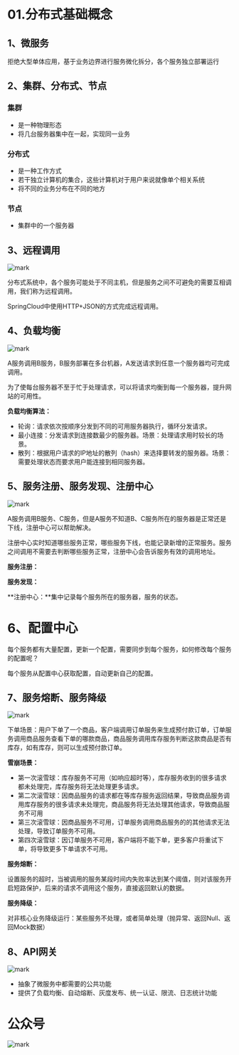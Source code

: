 # 01.分布式基础概念

## 1、微服务

拒绝大型单体应用，基于业务边界进行服务微化拆分，各个服务独立部署运行

## 2、集群、分布式、节点

### 集群

- 是一种物理形态
- 将几台服务器集中在一起，实现同一业务

### 分布式

- 是一种工作方式
- 若干独立计算机的集合，这些计算机对于用户来说就像单个相关系统
- 将不同的业务分布在不同的地方

### 节点

- 集群中的一个服务器

## 3、远程调用

![mark](http://cdn.jayh.club/blog/20200406/0U1XoKk7J8jP.png?imageslim)

分布式系统中，各个服务可能处于不同主机，但是服务之间不可避免的需要互相调用，我们称为远程调用。

SpringCloud中使用HTTP+JSON的方式完成远程调用。

## 4、负载均衡

![mark](http://cdn.jayh.club/blog/20200406/DKyYf2oLnsrJ.png?imageslim)

A服务调用B服务，B服务部署在多台机器，A发送请求到任意一个服务器均可完成调用。

为了使每台服务器不至于忙于处理请求，可以将请求均衡到每一个服务器，提升网站的可用性。

**负载均衡算法：**

- 轮询：请求依次按顺序分发到不同的可用服务器执行，循环分发请求。
- 最小连接：分发请求到连接数最少的服务器。场景：处理请求用时较长的场景。
- 散列：根据用户请求的IP地址的散列（hash）来选择要转发的服务器。场景：需要处理状态而要求用户能连接到相同服务器。

## 5、服务注册、服务发现、注册中心

![mark](http://cdn.jayh.club/blog/20200406/RpEUQzVLVXOE.png?imageslim)

A服务调用B服务、C服务，但是A服务不知道B、C服务所在的服务器是正常还是下线，注册中心可以帮助解决。

注册中心实时知道哪些服务正常，哪些服务下线，也能记录新增的正常服务。服务之间调用不需要去判断哪些服务正常，注册中心会告诉服务有效的调用地址。

**服务注册：**

**服务发现：**

**注册中心：**集中记录每个服务所在的服务器，服务的状态。

# 6、配置中心

每个服务都有大量配置，更新一个配置，需要同步到每个服务，如何修改每个服务的配置呢？

每个服务从配置中心获取配置，自动更新自己的配置。

## 7、服务熔断、服务降级

![mark](http://cdn.jayh.club/blog/20200406/nflsQwiRcOSx.png?imageslim)

下单场景：用户下单了一个商品，客户端调用订单服务来生成预付款订单，订单服务调用商品服务查看下单的哪款商品，商品服务调用库存服务判断这款商品是否有库存，如有库存，则可以生成预付款订单。

**雪崩场景：**

- 第一次滚雪球：库存服务不可用（如响应超时等），库存服务收到的很多请求都未处理完，库存服务将无法处理更多请求。
- 第二次滚雪球：因商品服务的请求都在等库存服务返回结果，导致商品服务调用库存服务的很多请求未处理完，商品服务将无法处理其他请求，导致商品服务不可用
- 第三次滚雪球：因商品服务不可用，订单服务调用商品服务的的其他请求无法处理，导致订单服务不可用。
- 第四次滚雪球：因订单服务不可用，客户端将不能下单，更多客户将重试下单，将导致更多下单请求不可用。

**服务熔断：**

设置服务的超时，当被调用的服务某段时间内失败率达到某个阈值，则对该服务开启短路保护，后来的请求不调用这个服务，直接返回默认的数据。

**服务降级：**

对非核心业务降级运行：某些服务不处理，或者简单处理（抛异常、返回Null、返回Mock数据）

## 8、API网关

![mark](http://cdn.jayh.club/blog/20200406/m99y41NYdEl3.png?imageslim)

- 抽象了微服务中都需要的公共功能
- 提供了负载均衡、自动熔断、灰度发布、统一认证、限流、日志统计功能

# 公众号

![mark](http://cdn.jayh.club/blog/20200404/GU60Sv47XT7J.png?imageslim)
